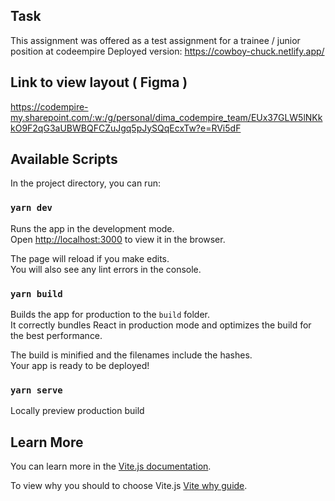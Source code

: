 ## Task
This assignment was offered as a test assignment for a trainee / junior position at codeempire
Deployed version: https://cowboy-chuck.netlify.app/

## Link to view layout ( Figma )
https://codempire-my.sharepoint.com/:w:/g/personal/dima_codempire_team/EUx37GLW5lNKkkO9F2qG3aUBWBQFCZuJgq5pJySQqEcxTw?e=RVi5dF

## Available Scripts

In the project directory, you can run:

### `yarn dev`

Runs the app in the development mode.<br />
Open [http://localhost:3000](http://localhost:3000) to view it in the browser.

The page will reload if you make edits.<br />
You will also see any lint errors in the console.

### `yarn build`

Builds the app for production to the `build` folder.<br />
It correctly bundles React in production mode and optimizes the build for the best performance.

The build is minified and the filenames include the hashes.<br />
Your app is ready to be deployed!

### `yarn serve`
Locally preview production build

## Learn More

You can learn more in the [Vite.js documentation](https://vitejs.dev/guide/).

To view why you should to choose Vite.js [Vite why guide](https://vitejs.dev/guide/why.html).

